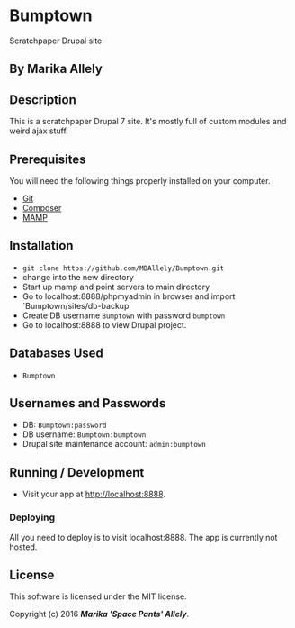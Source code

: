 # Bumptown

Scratchpaper Drupal site

## By Marika Allely

## Description

This is a scratchpaper Drupal 7 site.  It's mostly full of custom modules and weird ajax stuff.

## Prerequisites

You will need the following things properly installed on your computer.

* [Git](http://git-scm.com/)
* [Composer](https://getcomposer.org/)
* [MAMP](https://www.mamp.info/en/)

## Installation

* `git clone https://github.com/MBAllely/Bumptown.git`
* change into the new directory
* Start up mamp and point servers to main directory
* Go to localhost:8888/phpmyadmin in browser and import `Bumptown/sites/db-backup
* Create DB username `Bumptown` with password `bumptown`
* Go to localhost:8888 to view Drupal project.

## Databases Used
* `Bumptown`

## Usernames and Passwords
* DB: `Bumptown:password`
* DB username: `Bumptown:bumptown`
* Drupal site maintenance account: `admin:bumptown`

## Running / Development

* Visit your app at [http://localhost:8888](http://localhost:8888).

### Deploying

All you need to deploy is to visit localhost:8888. The app is currently not hosted.

## License

This software is licensed under the MIT license.

Copyright (c) 2016 _**Marika 'Space Pants' Allely**_.
